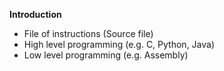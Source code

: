 **Introduction**
- File of instructions (Source file)
- High level programming (e.g. C, Python, Java)
- Low level programming (e.g. Assembly)